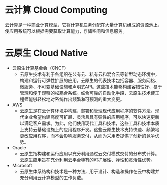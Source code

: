 # 云计算 Cloud Computing
云计算是一种商业计算模型，它将计算机任务分配在大量计算机组成的资源池上，使应用系统可以根据需要获取计算能力，存储空间和信息服务。
# 云原生 Cloud Native
- 云原生计算基金会（CNCF）
  - 云原生技术有利于各组织在公有云、私有云和混合云等新型动态环境中，构建和运行可弹性扩展的应用。云原生的代表技术包括容器、服务网格、微服务、不可变基础设施和声明式API。这些技术能够构建容错性好、易于管理和便于观察的松耦合系统。结合可靠的自动化手段，云原生技术使工程师能够轻松地对系统作出频繁和可预测的重大变更。
- AWS
  - 云原生是在云计算环境中构建、部署和管理现代应用程序的软件方法。现代企业希望构建高度可扩展、灵活且具有弹性的应用程序，可以快速更新以满足客户需求。为此，他们使用现代工具和技术，这些工具和技术本质上支持云基础设施上的应用程序开发。这些云原生技术支持快速、频繁地更改应用程序，而不会影响服务交付，从而为采用者提供了创新的竞争优势。
- Oracle
  - 云原生指构建和运行应用以充分利用通过云交付模式交付的分布式计算。云原生应用旨在充分利用云平台特有的可扩展性、弹性和灵活性优势。
- Microsoft
  - 云原生体系结构和技术是一种方法，用于设计、构造和操作在云中构建并充分利用云计算模型的工作负载。